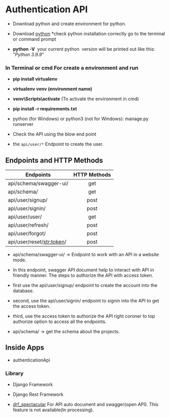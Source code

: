 # Authentication API

* Download python and create environment for python.

* Download [python](https://www.python.org/downloads/)
    *check python installation correctly go to the terminal or command prompt

* **python -V**  your current python  version will be printed out like this: "*Python 3.9.9*"

### In Terminal or cmd For create a environment and run

* **pip install virtualenv**

* **virtualenv venv (environment name)**

* **venv\Scripts\activate** (To activate the environment in cmd)

* **pip install -r requirements.txt**

* python (for Windows) or python3 (not for Windows): manage.py runserver

* Check the API using the blow end point

* the `api/user/*` Endpoint to create the user.


## Endpoints and HTTP Methods

| Endpoints                      | HTTP Methods |
| -------------                  |:-------------:|
|api/schema/swagger-ui/|get|
|api/schema/ |get|
|api/user/signup/                  | post         |
|api/user/signin/                     | post     |
|api/user/user/                      | get     |
|api/user/refresh/                   | post             |
|api/user/forgot/                | post          |
|api/user/reset/<str:token>/           |post          |


* api/schema/swagger-ui/ → Endpoint to work with an API in a website mode.

* In this endpoint, swagger API document help to interact with API in friendly manner. The steps to authorize the API with access token.

* first use the api/user/signup/ endpoint to create the account into the database.

* second, use the api/user/signin/ endpoint to signin into the API to get the access token.

* third, use the access token to authorize the API right coroner to top authorize option to access all the endpoints.


* api/schema/ → get the schema about the projects.

## Inside Apps

* authenticationApi

### Library

* Django Framework

* Django Rest Framework

* [drf_spectacular](https://www.bing.com/ck/a?!&&p=a60dcbdabe1258aaJmltdHM9MTY3OTE4NDAwMCZpZ3VpZD0xMmM2MGIyOC0yMmNkLTY4ZWEtMTgwOC0xOWZiMjM3ZjY5NTcmaW5zaWQ9NTE5Mg&ptn=3&hsh=3&fclid=12c60b28-22cd-68ea-1808-19fb237f6957&psq=drf+spectacular&u=a1aHR0cHM6Ly9kcmYtc3BlY3RhY3VsYXIucmVhZHRoZWRvY3MuaW8vZW4vbGF0ZXN0L3JlYWRtZS5odG1s&ntb=1)
  For API auto document and swagger(open API). This feature is not available(In processing).

